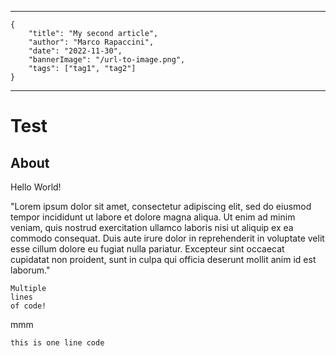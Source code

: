 -----
```
{
    "title": "My second article",
    "author": "Marco Rapaccini",
    "date": "2022-11-30",
    "bannerImage": "/url-to-image.png",
    "tags": ["tag1", "tag2"]
}
```
-----
# Test
## About
Hello World!

"Lorem ipsum dolor sit amet, consectetur adipiscing elit, sed do eiusmod tempor incididunt ut labore et dolore magna aliqua. Ut enim ad minim veniam, quis nostrud exercitation ullamco laboris nisi ut aliquip ex ea commodo consequat. Duis aute irure dolor in reprehenderit in voluptate velit esse cillum dolore eu fugiat nulla pariatur. Excepteur sint occaecat cupidatat non proident, sunt in culpa qui officia deserunt mollit anim id est laborum."
```
Multiple
lines
of code!
```

mmm

`this is one line code`